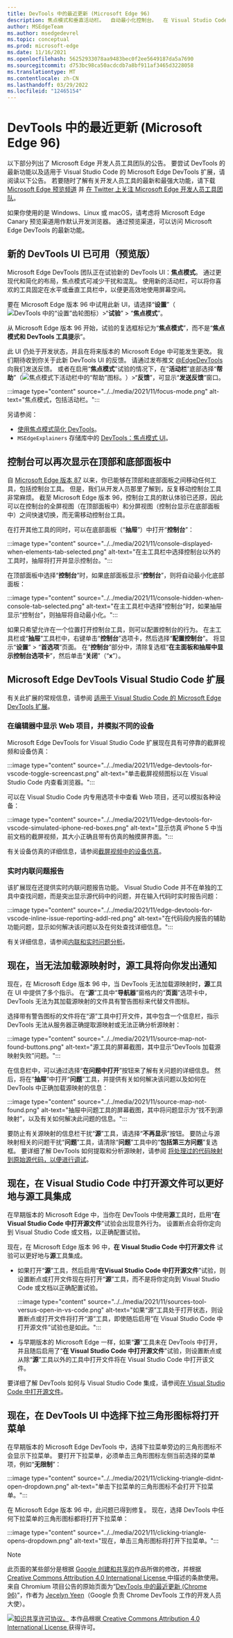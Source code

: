 ```yaml
---
title: DevTools 中的最近更新 (Microsoft Edge 96)
description: 焦点模式和垂直活动栏。  自动最小化控制台。  在 Visual Studio Code 中显示网页、仿真设备，并在编辑时查看问题。  无法加载源映射时，源工具会通知你。  如果源处于打开状态，则使用它而不是Visual Studio Code。
author: MSEdgeTeam
ms.author: msedgedevrel
ms.topic: conceptual
ms.prod: microsoft-edge
ms.date: 11/16/2021
ms.openlocfilehash: 56252933078aa9483bec0f2ee5649187da5a7690
ms.sourcegitcommit: d753bc98ca50acdcdb7a8bf911af3465d3228058
ms.translationtype: MT
ms.contentlocale: zh-CN
ms.lasthandoff: 03/29/2022
ms.locfileid: "12465154"
---
```

# <a name="whats-new-in-devtools-microsoft-edge-96"></a>DevTools 中的最近更新 (Microsoft Edge 96)

以下部分列出了 Microsoft Edge 开发人员工具团队的公告。  要尝试 DevTools 的最新功能以及适用于 Visual Studio Code 的 Microsoft Edge DevTools 扩展，请阅读以下公告。  若要随时了解有关开发人员工具的最新和最强大功能，请下载 [Microsoft Edge 预览频道](https://www.microsoftedgeinsider.com/download) 并 [在 Twitter 上关注 Microsoft Edge 开发人员工具团队](https://twitter.com/EdgeDevTools)。

如果你使用的是 Windows、Linux 或 macOS，请考虑将 Microsoft Edge Canary 预览渠道用作默认开发浏览器。  通过预览渠道，可以访问 Microsoft Edge DevTools 的最新功能。


<!-- ====================================================================== -->
## <a name="new-devtools-ui-available-in-preview"></a>新的 DevTools UI 已可用（预览版）

<!-- Title: New DevTools UI available (in preview) -->
<!-- Subtitle: A more minimal, modern UI is coming to Microsoft Edge DevTools. Enable the "Focus Mode" experiment to preview new UI features such a more compact toolbar that keeps DevTools uncluttered and better adapts to small window sizes. -->

Microsoft Edge DevTools 团队正在试验新的 DevTools UI：**焦点模式**。  通过更现代和简化的布局，焦点模式可减少干扰和混乱。  使用新的活动栏，可以将你喜欢的工具固定在水平或垂直工具栏中，以便更高效地使用屏幕空间。

要在 Microsoft Edge 版本 96 中试用此新 UI，请选择“**设置**”（![DevTools 中的“设置”齿轮图标](../../../media/settings-gear-icon-light-mode.png)）>“**试验**” > “**焦点模式**”。

从 Microsoft Edge 版本 96 开始，试验的复选框标记为“**焦点模式**”，而不是“**焦点模式和 DevTools 工具提示**”。

此 UI 仍处于开发状态，并且在将来版本的 Microsoft Edge 中可能发生更改。  我们期待收到你关于此新 DevTools UI 的反馈。  请通过发布推文 [@EdgeDevTools](https://twitter.com/edgedevtools) 向我们发送反馈。  或者在启用“**焦点模式**”试验的情况下，在“**活动栏**”底部选择“**帮助**”（![焦点模式下活动栏中的“帮助”图标。](../../../media/help-icon-of-focus-mode.png)）>“**反馈**”，可显示“**发送反馈**”窗口。

:::image type="content" source="../../media/2021/11/focus-mode.png" alt-text="焦点模式，包括活动栏。":::

另请参阅：
*  [使用焦点模式简化 DevTools](../../../experimental-features/focus-mode.md)。
*  `MSEdgeExplainers` 存储库中的 [DevTools：焦点模式 UI](https://github.com/MicrosoftEdge/DevTools/blob/main/explainers/FocusMode/explainer.md)。


<!-- ====================================================================== -->
## <a name="console-can-once-again-appear-in-the-top-and-bottom-panels"></a>控制台可以再次显示在顶部和底部面板中

<!-- Title: Fix: Console can be quickly toggled in top or bottom panel -->
<!-- Subtitle: By popular demand, you can now easily show or collapse Console in the bottom panel without having to move the tool. -->

自 [Microsoft Edge 版本 87](../../2020/10/devtools.md#move-tools-between-top-and-bottom-panels) 以来，你已能够在顶部和底部面板之间移动任何工具，包括控制台工具。  但是，我们从开发人员那里了解到，反复移动控制台工具非常麻烦。  截至 Microsoft Edge 版本 96，控制台工具的默认体验已还原，因此可以在控制台的全屏视图（在顶部面板中）和分屏视图（控制台显示在底部面板中）之间快速切换，而无需移动控制台工具。

在打开其他工具的同时，可以在底部面板（“**抽屉**”）中打开“**控制台**”：

:::image type="content" source="../../media/2021/11/console-displayed-when-elements-tab-selected.png" alt-text="在主工具栏中选择控制台以外的工具时，抽屉将打开并显示控制台。":::

在顶部面板中选择“**控制台**”时，如果底部面板显示“**控制台**”，则将自动最小化底部面板：

:::image type="content" source="../../media/2021/11/console-hidden-when-console-tab-selected.png" alt-text="在主工具栏中选择“控制台”时，如果抽屉显示“控制台”，则抽屉将自动最小化。":::

如果只希望允许在一个位置打开控制台工具，则可以配置控制台的行为。  在主工具栏或“**抽屉**”工具栏中，右键单击“**控制台**”选项卡，然后选择“**配置控制台**”。  将显示“**设置**” > “**首选项**”页面。  在“**控制台**”部分中，清除复选框“**在主面板和抽屉中显示控制台选项卡**”，然后单击“**关闭**”（“**x**”）。


<!-- ====================================================================== -->
## <a name="microsoft-edge-devtools-visual-studio-code-extension"></a>Microsoft Edge DevTools Visual Studio Code 扩展

有关此扩展的常规信息，请参阅 [适用于 Visual Studio Code 的 Microsoft Edge DevTools 扩展](../../../../visual-studio-code/microsoft-edge-devtools-extension.md)。

<!-- Title: Dockable browser screencast, device emulation, and live issue reporting, and in Microsoft Edge DevTools for Visual Studio Code -->
<!-- Subtitle: Display your web project inside the editor, simulate different devices, and get notified about issues with your code while you develop it. --> 

### <a name="display-your-web-project-inside-the-editor-and-simulate-different-devices"></a>在编辑器中显示 Web 项目，并模拟不同的设备

Microsoft Edge DevTools for Visual Studio Code 扩展现在具有可停靠的截屏视频和设备仿真：

:::image type="content" source="../../media/2021/11/edge-devtools-for-vscode-toggle-screencast.png" alt-text="单击截屏视频图标以在 Visual Studio Code 内查看浏览器。":::

可以在 Visual Studio Code 内专用选项卡中查看 Web 项目，还可以模拟各种设备：

:::image type="content" source="../../media/2021/11/edge-devtools-for-vscode-simulated-iphone-red-boxes.png" alt-text="显示仿真 iPhone 5 中当前文档的截屏视频，其大小正确且带有仿真的触摸屏界面。":::

有关设备仿真的详细信息，请参阅[截屏视频中的设备仿真](../../../../visual-studio-code/microsoft-edge-devtools-extension.md#device-emulation-in-the-screencast)。

### <a name="live-inline-issue-reporting"></a>实时内联问题报告

该扩展现在还提供实时内联问题报告功能。  Visual Studio Code 并不在单独的工具中查找问题，而是突出显示源代码中的问题，并在输入代码时实时报告问题：

:::image type="content" source="../../media/2021/11/edge-devtools-for-vscode-inline-issue-reporting-addl-red.png" alt-text="在代码段内报告的辅助功能问题，显示如何解决该问题以及在何处查找详细信息。":::

有关详细信息，请参阅[内联和实时问题分析](../../../../visual-studio-code/microsoft-edge-devtools-extension.md#inline-and-live-issue-analysis)。


<!-- ====================================================================== -->
## <a name="sources-tool-now-notifies-you-when-sourcemaps-cant-be-loaded"></a>现在，当无法加载源映射时，源工具将向你发出通知

<!-- Title: Get notified when DevTools cannot load your sourcemaps correctly -->
<!-- Subtitle: The Sources tool now provides several places in the UI when DevTools can't fetch or parse your sourcemaps. -->

现在，在 Microsoft Edge 版本 96 中，当 DevTools 无法加载源映射时，**源**工具在 UI 中提供了多个指示。  在“**源**”工具中“**导航器**”窗格内的“**页面**”选项卡中，DevTools 无法为其加载源映射的文件具有警告图标来代替文件图标。  

选择带有警告图标的文件将在“源”工具中打开文件，其中包含一个信息栏，指示 DevTools 无法从服务器正确提取源映射或无法正确分析源映射：

:::image type="content" source="../../media/2021/11/source-map-not-found-buttons.png" alt-text="源工具的屏幕截图，其中显示“DevTools 加载源映射失败”问题。":::

在信息栏中，可以通过选择“**在问题中打开**”按钮来了解有关问题的详细信息。  然后，将在“**抽屉**”中打开“**问题**”工具，并提供有关如何解决该问题以及如何在 DevTools 中正确加载源映射的信息：

:::image type="content" source="../../media/2021/11/source-map-not-found.png" alt-text="抽屉中问题工具的屏幕截图，其中将问题显示为“找不到源映射”，以及有关如何解决此问题的信息。":::

要防止有关源映射的信息栏干扰“**源**”工具，请选择“**不再显示**”按钮。  要防止与源映射相关的问题干扰“**问题**”工具，请清除“**问题**”工具中的“**包括第三方问题**”复选框。  要详细了解 DevTools 如何提取和分析源映射，请参阅 [将处理过的代码映射到原始源代码，以便进行调试](../../../javascript/source-maps.md)。


<!-- ====================================================================== -->
## <a name="opening-source-files-in-visual-studio-code-now-integrates-better-with-the-sources-tool"></a>现在，在 Visual Studio Code 中打开源文件可以更好地与源工具集成

<!-- Title: Open source files directly in Visual Studio Code from DevTools -->
<!-- Subtitle: The "Open source files in Visual Studio Code" experiment now works more intuitively with the Sources tool. -->

在早期版本的 Microsoft Edge 中，当你在 DevTools 中使用**源**工具时，启用“**在 Visual Studio Code 中打开源文件**”试验会出现意外行为。  设置断点会将你定向到 Visual Studio Code 或文档，以正确配置试验。

现在，在 Microsoft Edge 版本 96 中，**在 Visual Studio Code 中打开源文件** 试验可以更好地与**源**工具集成。

*  如果打开“**源**”工具，然后启用“**在Visual Studio Code 中打开源文件**”试验，则设置断点或打开文件现在将打开“**源**”工具，而不是将你定向到 Visual Studio Code 或文档以正确配置试验。

   :::image type="content" source="../../media/2021/11/sources-tool-versus-open-in-vs-code.png" alt-text="如果“源”工具处于打开状态，则设置断点或打开文件将打开“源”工具，即使随后启用“在 Visual Studio Code 中打开源文件”试验也是如此。":::

*  与早期版本的 Microsoft Edge 一样，如果“**源**”工具未在 DevTools 中打开，并且随后启用了“**在 Visual Studio Code 中打开源文件**”试验，则设置断点或从除“**源**”工具以外的工具中打开文件将在 Visual Studio Code 中打开该文件。

要详细了解 DevTools 如何与 Visual Studio Code 集成，请参阅[在 Visual Studio Code 中打开源文件](../../../sources/opening-sources-in-vscode.md)。


<!-- ====================================================================== -->
## <a name="selecting-the-dropdown-triangle-icon-in-the-devtools-ui-now-opens-the-menu"></a>现在，在 DevTools UI 中选择下拉三角形图标将打开菜单

<!-- Title: Dropdown menus in the DevTools UI are now more intuitive -->
<!-- Subtitle: Select the triangle icon to expand any dropdown menu in the DevTools UI. -->

在早期版本的 Microsoft Edge DevTools 中，选择下拉菜单旁边的三角形图标不会显示下拉菜单。  要打开下拉菜单，必须单击三角形图标左侧当前选择的菜单项，例如“**无限制**”：

:::image type="content" source="../../media/2021/11/clicking-triangle-didnt-open-dropdown.png" alt-text="单击下拉菜单的三角形图标不会打开下拉菜单。":::

在 Microsoft Edge 版本 96 中，此问题已得到修复。  现在，选择 DevTools 中任何下拉菜单的三角形图标都将打开下拉菜单：

:::image type="content" source="../../media/2021/11/clicking-triangle-opens-dropdown.png" alt-text="现在，单击三角形图标将打开下拉菜单。":::

<!-- This fix applies to various tools, including:
* Performance
* Memory
* Network
* Console
* Device Emulation. -->


<!-- ====================================================================== -->
> [!NOTE]
> 此页面的某些部分是根据 [Google 创建和共享的](https://developers.google.com/terms/site-policies)作品所做的修改，并根据[ Creative Commons Attribution 4.0 International License ](https://creativecommons.org/licenses/by/4.0)中描述的条款使用。
> 来自 Chromium 项目公告的原始页面为“[DevTools 中的最近更新 (Chrome 96)](https://developer.chrome.com/blog/new-in-devtools-96)”，作者为 [Jecelyn Yeen](https://developers.google.com/web/resources/contributors#jecelynyeen)（Google 负责 Chrome DevTools 工作的开发人员大使）。

[![知识共享许可协议。](https://i.creativecommons.org/l/by/4.0/88x31.png)](https://creativecommons.org/licenses/by/4.0)
本作品根据[ Creative Commons Attribution 4.0 International License ](https://creativecommons.org/licenses/by/4.0)获得许可。
